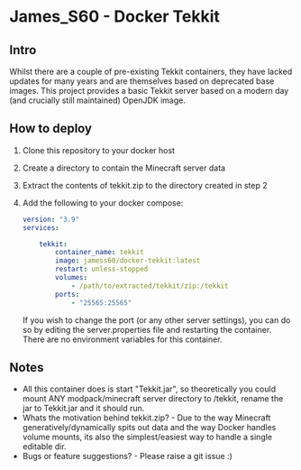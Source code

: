 # James_S60 - Docker Tekkit 

## Intro

Whilst there are a couple of pre-existing Tekkit containers, they have lacked updates for many years and are themselves based on deprecated base images. This project provides a basic Tekkit server based on a modern day (and crucially still maintained) OpenJDK image. 

## How to deploy

1. Clone this repository to your docker host 

2. Create a directory to contain the Minecraft server data 

3. Extract the contents of tekkit.zip to the directory created in step 2

4. Add the following to your docker compose:

   ```yaml
   version: "3.9"
   services:
   
       tekkit:
           container_name: tekkit
           image: jamess60/docker-tekkit:latest
           restart: unless-stopped
           volumes: 
               - /path/to/extracted/tekkit/zip:/tekkit
           ports:
               - "25565:25565"
   
   ```

   If you wish to change the port (or any other server settings), you can do so by editing the server.properties file and restarting the container. There are no environment variables for this container. 



## Notes

- All this container does is start "Tekkit.jar", so theoretically you could mount ANY modpack/minecraft server directory to /tekkit, rename the jar to Tekkit.jar and it should run. 
- Whats the motivation behind tekkit.zip? - Due to the way Minecraft generatively/dynamically spits out data and the way Docker handles volume mounts, its also the simplest/easiest way to handle a single editable dir. 
- Bugs or feature suggestions? - Please raise a git issue :) 
